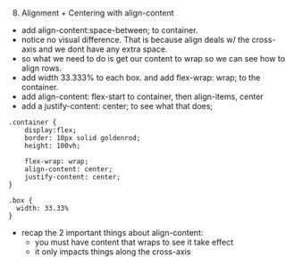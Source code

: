 8) Alignment + Centering with align-content
- add align-content:space-between; to container.
- notice no visual difference.  That is because align deals w/ the cross-axis and we dont have any extra space.
- so what we need to do is get our content to wrap so we can see how to align rows.
- add width 33.333% to each box. and add flex-wrap: wrap; to the container.
- add align-content: flex-start to container, then align-items, center
- add a justify-content: center; to see what that does;
```
.container {
    display:flex; 
    border: 10px solid goldenrod;
    height: 100vh;

    flex-wrap: wrap;
    align-content: center;
    justify-content: center;
}

.box {
  width: 33.33%
}
```

- recap the 2 important things about align-content:
  - you must have content that wraps to see it take effect
  - it only impacts things along the cross-axis
